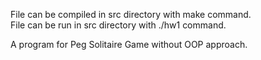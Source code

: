 File can be compiled in src directory with make command.  
File can be run in src directory with ./hw1 command.  

A program for Peg Solitaire Game without OOP approach.  
